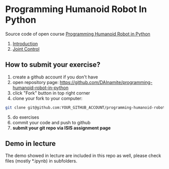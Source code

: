Programming Humanoid Robot In Python
====================================

Source code of open course [Programming Humanoid Robot in Python](http://www.dainamite.de/programming-humanoid-robot-in-python/)

1. [Introduction](./introduction)
2. [Joint Control](./joint_control)

## How to submit your exercise?

1. create a github account if you don't have
2. open repository page: https://github.com/DAInamite/programming-humanoid-robot-in-python
3. click "Fork" button in top right corner
4. clone your fork to your computer:
  ```sh
  git clone git@github.com:YOUR_GITHUB_ACCOUNT/programming-humanoid-robot-in-python.git
  ```
5. do exercises
6. commit your code and push to github
7. **submit your git repo via ISIS assignment page**

## Demo in lecture
The demo showed in lecture are included in this repo as well, please check files (mostly *.ipynb) in subfolders.
